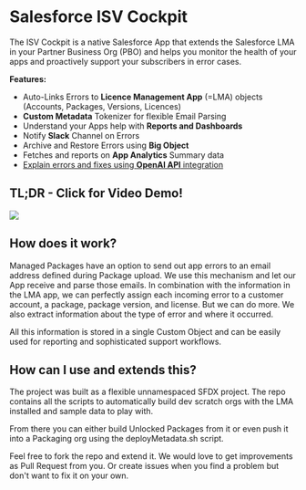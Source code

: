 # Salesforce ISV Cockpit 

The ISV Cockpit is a native Salesforce App that extends the Salesforce LMA in your Partner Business Org (PBO) and helps you monitor the health of your apps and proactively support your subscribers in error cases.

**Features:**

- Auto-Links Errors to **Licence Management App** (=LMA) objects (Accounts, Packages, Versions, Licences)
- **Custom Metadata** Tokenizer for flexible Email Parsing
- Understand your Apps help with **Reports and Dashboards**
- Notify **Slack** Channel on Errors
- Archive and Restore Errors using **Big Object**
- Fetches and reports on **App Analytics** Summary data
- [Explain errors and fixes using **OpenAI API** integration](https://youtu.be/dERb_22VSfI)

## TL;DR - Click for Video Demo!

[![](http://img.youtube.com/vi/m0m6TH8-mnM/hqdefault.jpg)](https://youtu.be/m0m6TH8-mnM "")

## How does it work?

Managed Packages have an option to send out app errors to an email address defined during Package upload. We use this mechanism and let our App receive and parse those emails. In combination with the information in the LMA app, we can perfectly assign each incoming error to a customer account, a package, package version, and license. But we can do more. We also extract information about the type of error and where it occurred.

All this information is stored in a single Custom Object and can be easily used for reporting and sophisticated support workflows.

## How can I use and extends this?

The project was built as a flexible unnamespaced SFDX project. The repo contains all the scripts to automatically build dev scratch orgs with the LMA installed and sample data to play with.

From there you can either build Unlocked Packages from it or even push it into a Packaging org using the deployMetadata.sh script.

Feel free to fork the repo and extend it. We would love to get improvements as Pull Request from you. Or create issues when you find a problem but don't want to fix it on your own.
